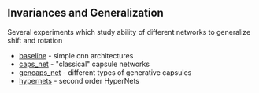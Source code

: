 ## Invariances and Generalization 

Several experiments which study ability of different networks to
generalize shift and rotation

* [baseline](baseline)  - simple cnn architectures 
* [caps_net](caps_net)  - "classical" capsule networks
* [gencaps_net](gencaps_net)  - different types of generative capsules 
* [hypernets](hypernets)  - second order HyperNets 
